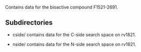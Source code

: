Contains data for the bioactive compound F1521-2691.

## Subdirectories

- cside/ contains data for the C-side search space on rv1821.

- nside/ contains data for the N-side search space on rv1821.

